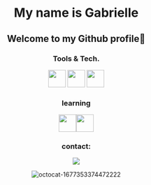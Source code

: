 <h1 align="center"> My name is Gabrielle </h1>

<h2 align="center"> Welcome to my Github profile🐸 </h2>

<h3 align="center"> Tools &amp; Tech. </h3>           

<p align="center">
<img src="https://cdn.jsdelivr.net/gh/devicons/devicon/icons/html5/html5-original.svg" width="40" height="40"/> <img src="https://cdn.jsdelivr.net/gh/devicons/devicon/icons/css3/css3-original.svg" width="40" height="40"/> <img src="https://cdn.jsdelivr.net/gh/devicons/devicon/icons/javascript/javascript-original.svg" width="40" height="40"/></p>


<h3 align="center"> learning </h3>

<p align="center"> <img src="https://cdn.jsdelivr.net/gh/devicons/devicon/icons/github/github-original.svg" width="40" height="40"/><img src="https://cdn.jsdelivr.net/gh/devicons/devicon/icons/git/git-original.svg" width="40" height="40"/> </p>

<h3 align="center">contact:</h3>

<div align="center">
 <div 
 <a " href="https://www.linkedin.com/in/gabrielle-t-773932135" target="_blank"><img src="https://img.shields.io/badge/-LinkedIn-%230077B5?  style=for-the-badge&logo=linkedin&logoColor=white" target="_blank"></a>
 </div>

 ![octocat-1677353374472222](https://user-images.githubusercontent.com/82898190/221376710-eba07802-bbde-4f3b-ab7b-bb979c97750e.png) 
 </div>

